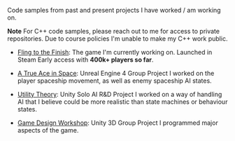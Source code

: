 Code samples from past and present projects I have worked / am working on.

**Note** For C++ code samples, please reach out to me for access to private repositories. Due to course policies I'm unable to make my C++ work public.

- [Fling to the Finish](Fling%20to%20the%20Finish%20(Current%20Project)): The game I'm currently working on. Launched in Steam Early access with **400k+ players so far**.

- [A True Ace in Space](_%20A%20True%20Ace%20in%20Space): Unreal Engine 4 Group Project
I worked on the player spaceship movement, as well as enemy spaceship AI states.

- [Utility Theory](_%20Utility%20Theory): Unity Solo AI R&D Project
I worked on a way of handling AI that I believe could be more realistic than state machines or behaviour states.

- [Game Design Workshop](_%20Game%20Design%20Workshop%20Project): Unity 3D Group Project
I programmed major aspects of the game.
